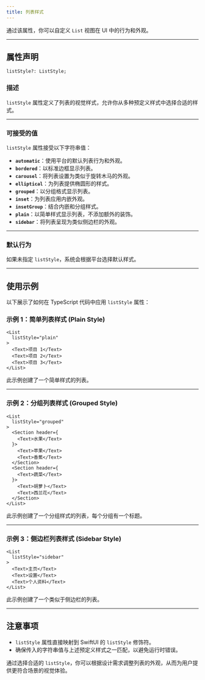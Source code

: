 ```yaml
---
title: 列表样式
---
```

通过该属性，你可以自定义 `List` 视图在 UI 中的行为和外观。

---

## 属性声明

```tsx
listStyle?: ListStyle;
```

### 描述

`listStyle` 属性定义了列表的视觉样式，允许你从多种预定义样式中选择合适的样式。

---

### 可接受的值

`listStyle` 属性接受以下字符串值：

- **`automatic`**：使用平台的默认列表行为和外观。
- **`bordered`**：以标准边框显示列表。
- **`carousel`**：将列表设置为类似于旋转木马的外观。
- **`elliptical`**：为列表提供椭圆形的样式。
- **`grouped`**：以分组格式显示列表。
- **`inset`**：为列表应用内嵌外观。
- **`insetGroup`**：结合内嵌和分组样式。
- **`plain`**：以简单样式显示列表，不添加额外的装饰。
- **`sidebar`**：将列表呈现为类似侧边栏的外观。

---

### 默认行为

如果未指定 `listStyle`，系统会根据平台选择默认样式。

---

## 使用示例

以下展示了如何在 TypeScript 代码中应用 `listStyle` 属性：

### 示例 1：简单列表样式 (Plain Style)

```tsx
<List
  listStyle="plain"
>
  <Text>项目 1</Text>
  <Text>项目 2</Text>
  <Text>项目 3</Text>
</List>
```

此示例创建了一个简单样式的列表。

---

### 示例 2：分组列表样式 (Grouped Style)

```tsx
<List
  listStyle="grouped"
>
  <Section header={
    <Text>水果</Text>
  }>
    <Text>苹果</Text>
    <Text>香蕉</Text>
  </Section>
  <Section header={
    <Text>蔬菜</Text>
  }>
    <Text>胡萝卜</Text>
    <Text>西兰花</Text>
  </Section>
</List>
```

此示例创建了一个分组样式的列表，每个分组有一个标题。

---

### 示例 3：侧边栏列表样式 (Sidebar Style)

```tsx
<List
  listStyle="sidebar"
>
  <Text>主页</Text>
  <Text>设置</Text>
  <Text>个人资料</Text>
</List>
```

此示例创建了一个类似于侧边栏的列表。

---

## 注意事项

- `listStyle` 属性直接映射到 SwiftUI 的 `listStyle` 修饰符。
- 确保传入的字符串值与上述预定义样式之一匹配，以避免运行时错误。

通过选择合适的 `listStyle`，你可以根据设计需求调整列表的外观，从而为用户提供更符合场景的视觉体验。